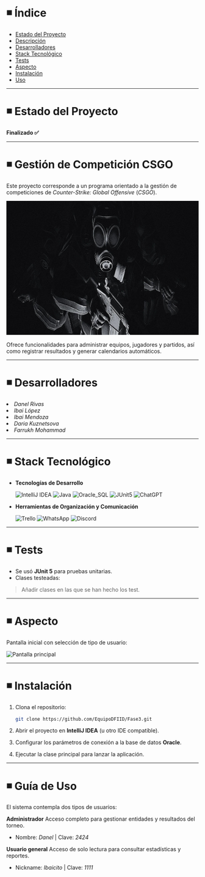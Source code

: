 # ◾ Índice

- [Estado del Proyecto](#estado)
- [Descripción](#descripcion)
- [Desarrolladores](#desarrolladores)
- [Stack Tecnológico](#stack)
- [Tests](#tests)
- [Aspecto](#aspecto)
- [Instalación](#instalacion)
- [Uso](#uso)

---

<h1 id="estado">◾ Estado del Proyecto</h1>

**Finalizado ✅**

---

<h1 id="descripcion">◾ Gestión de Competición CSGO</h1>

Este proyecto corresponde a un programa orientado a la gestión de competiciones de *Counter-Strike: Global Offensive* (*CSGO*).

<img src="readmeImg/banner.jpg" alt="banner" height="350" width="1000"/>

Ofrece funcionalidades para administrar equipos, jugadores y partidos, así como registrar resultados y generar calendarios automáticos.

---

<h1 id="desarrolladores">◾ Desarrolladores</h1>

   <li><em>Danel Rivas</em></li>
   <li><em>Ibai López</em></li>
   <li><em>Ibai Mendoza</em></li>
   <li><em>Daria Kuznetsova</em></li>
   <li><em>Farrukh Mohammad</em></li>

---

<h1 id="stack">◾ Stack Tecnológico</h1>

-  **Tecnologías de Desarrollo**

    ![IntelliJ IDEA](https://img.shields.io/badge/IntelliJ_IDEA-white?logo=intellijidea&logoColor=black&color=white)
    ![Java](https://img.shields.io/badge/Java-white?logo=coffeescript&logoColor=black&color=white)
    ![Oracle_SQL](https://img.shields.io/badge/Oracle_SQL-white?logo=liquibase&logoColor=black&color=white)
    ![JUnit5](https://img.shields.io/badge/JUnit5-white?logo=jekyll&logoColor=black&color=white)
    ![ChatGPT](https://img.shields.io/badge/ChatGPT-white?logo=openai&logoColor=black&color=white)

-  **Herramientas de Organización y Comunicación**

    ![Trello](https://img.shields.io/badge/Trello-white?logo=trello&logoColor=black&color=white)
    ![WhatsApp](https://img.shields.io/badge/WhatsApp-white?logo=whatsapp&logoColor=black&color=white)
    ![Discord](https://img.shields.io/badge/Discord-white?logo=discord&logoColor=black&color=white)

---

<h1 id="tests">◾ Tests</h1>

- Se usó **JUnit 5** para pruebas unitarias.
- Clases testeadas:
> Añadir clases en las que se han hecho los test.

---

<h1 id="aspecto">◾ Aspecto</h1>

Pantalla inicial con selección de tipo de usuario:

  <img src="readmeImg/ventanaInicio.png" alt="Pantalla principal" width="300"/>

---

<h1 id="instalacion">◾ Instalación</h1>

1. Clona el repositorio:
   ```bash
   git clone https://github.com/EquipoDFIID/Fase3.git
   ```

2. Abrir el proyecto en **IntelliJ IDEA** (u otro IDE compatible).

3. Configurar los parámetros de conexión a la base de datos **Oracle**.

4. Ejecutar la clase principal para lanzar la aplicación.

---

<h1 id="uso">◾ Guía de Uso</h1>

El sistema contempla dos tipos de usuarios:

  **Administrador**
      Acceso completo para gestionar entidades y resultados del torneo.
      
  - Nombre: *Danel* |  Clave: *2424*

  **Usuario general**
      Acceso de solo lectura para consultar estadísticas y reportes.
      
- Nickname: *Ibaicito* | Clave: *1111*
